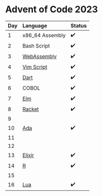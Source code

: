 # Advent of Code 2023

| Day | Language                                 | Status |
| :-- | :--------------------------------------- | :----- |
| 1   | x86_64 Assembly                          | ✔️      |
| 2   | Bash Script                              | ✔️      |
| 3   | [WebAssembly](https://webassembly.org/)  | ✔️      |
| 4   | [Vim Script](https://www.vim.org/)       | ✔️      |
| 5   | [Dart](https://dart.dev/)                | ✔️      |
| 6   | COBOL                                    | ✔️      |
| 7   | [Elm](https://elm-lang.org/)             | ✔️      |
| 8   | [Racket](https://racket-lang.org/)       | ✔️     |
| 9   |                                          |       |
| 10  | [Ada](https://ada-lang.io/)              | ✔️      |
| 11  |                                          |       |
| 12  |                                          |       |
| 13  | [Elixir](https://elixir-lang.org/)       | ✔️      |
| 14  | [R](https://www.r-project.org/)          | ✔️      |
| 15  |                                          |       |
| 16  | [Lua](https://www.lua.org/)              | ✔️     |
